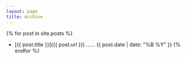 ```yaml
---
layout: page
title: Archive
---
```

{% for post in site.posts %}
* [{{ post.title }}]({{ post.url }}) ...... {{ post.date | date: "%B %Y" }}
{% endfor %}
